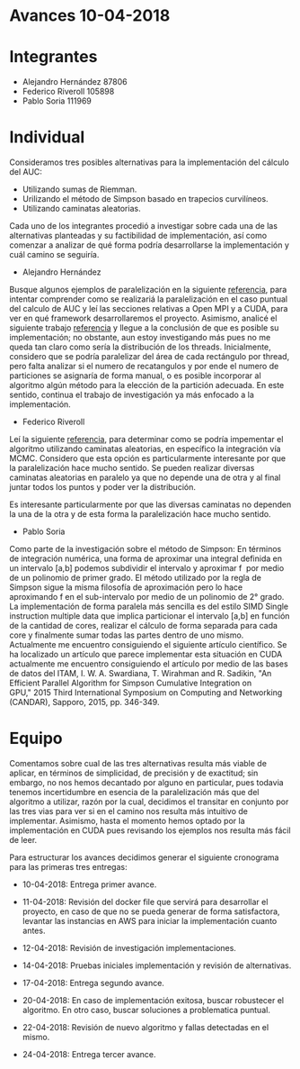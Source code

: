 # Avances 10-04-2018

# Integrantes
- Alejandro Hernández 87806
- Federico Riveroll 105898
- Pablo Soria 111969

# Individual

Consideramos tres posibles alternativas para la implementación del cálculo del AUC:
- Utilizando sumas de Riemman.
- Urilizando el método de Simpson basado en trapecios curvilíneos.
- Utilizando caminatas aleatorias.

Cada uno de los integrantes procedió a investigar sobre cada una de las alternativas planteadas y su factibilidad de implementación, así como comenzar a analizar de qué forma podría desarrollarse la implementación y cuál camino se seguiría.

- Alejandro Hernández

Busque algunos ejemplos de paralelización en la siguiente [referencia](http://heather.cs.ucdavis.edu/~matloff/158/PLN/ParProcBook.pdf), para intentar comprender como se realizariá la paralelización en el caso puntual del calculo de AUC y leí las secciones relativas a Open MPI y a CUDA, para ver en qué framework desarrollaremos el proyecto. Asimismo, analicé el siguiente trabajo  [referencia](https://www.manasquanschools.org/cms/lib6/NJ01000635/Centricity/Domain/117/2%20Area%20Under%20Curve%20Riemann%20and%20Trap%20Rule.pdf) y llegue a la conclusión de que es posible su implementación; no obstante, aun estoy investigando más pues no me queda tan claro como sería la distribución de los threads. Inicialmente, considero que se podría paralelizar del área de cada rectángulo por thread, pero falta analizar si el numero de recatangulos y por ende el numero de particiones se asignaría de forma manual, o es posible incorporar al algoritmo algún método para la elección de la partición adecuada. 
En este sentido, continua el trabajo de investigación ya más enfocado a la implementación.


- Federico Riveroll

Leí la siguiente [referencia](http://ta.twi.tudelft.nl/mf/users/oosterle/oosterlee/lec8-hit-2009.pdf), para determinar como se podría impementar el algoritmo utilizando caminatas aleatorias, en específico la integración vía MCMC. Considero que esta opción es particularmente interesante por que la paralelización hace mucho sentido. Se pueden realizar diversas caminatas aleatorias en paralelo ya que no depende una de otra y al final juntar todos los puntos y poder ver la distribución.

Es interesante particularmente por que las diversas caminatas no dependen la una de la otra y de esta forma la paralelización hace mucho sentido.


- Pablo Soria

Como parte de la investigación sobre el método de Simpson: En términos de integración numérica, una forma de aproximar una integral definida en un intervalo [a,b] podemos subdividir el intervalo y aproximar f  por medio de un polinomio de primer grado. El método utilizado por la regla de Simpson sigue la misma filosofía de aproximación pero lo hace aproximando f en el sub-intervalo por medio de un polinomio de 2° grado.
La implementación de forma paralela más sencilla es del estilo SIMD Single instruction multiple data que implica particionar el intervalo [a,b] en función de la cantidad de cores, realizar el cálculo de forma separada para cada core y finalmente sumar todas las partes dentro de uno mismo. Actualmente me encuentro consiguiendo el siguiente artículo científico.
Se ha localizado un artículo que parece implementar esta situación en CUDA actualmente me encuentro consiguiendo el artículo por medio de las bases de datos del ITAM, I. W. A. Swardiana, T. Wirahman and R. Sadikin, "An Efficient Parallel Algorithm for Simpson Cumulative Integration on GPU," 2015 Third International Symposium on Computing and Networking (CANDAR), Sapporo, 2015, pp. 346-349.



# Equipo
Comentamos sobre cual de las tres alternativas resulta más viable de aplicar, en términos de simplicidad, de precisión y de exactitud; sin embargo, no nos hemos decantado por alguno en particular, pues todavia tenemos incertidumbre en esencia de la paralelización más que del algoritmo a utilizar, razón por la cual, decidimos el transitar en conjunto por las tres vias para ver si en el camino nos resulta más intuitivo de implementar. Asimismo, hasta el momento hemos optado por la implementación en CUDA pues revisando los ejemplos nos resulta más fácil de leer.

Para estructurar los avances decidimos generar el siguiente cronograma para las primeras tres entregas:

- 10-04-2018: Entrega primer avance.

- 11-04-2018: Revisión del docker file que servirá para desarrollar el proyecto, en caso de que no se pueda generar de forma satisfactora, levantar las instancias en AWS para iniciar la implementación cuanto antes.

- 12-04-2018: Revisión de investigación implementaciones.

- 14-04-2018: Pruebas iniciales implementación y revisión de alternativas.

- 17-04-2018: Entrega segundo avance.

- 20-04-2018: En caso de implementación exitosa, buscar robustecer el algoritmo. En otro caso, buscar soluciones a problematica puntual.

- 22-04-2018: Revisión de nuevo algoritmo y fallas detectadas en el mismo.

- 24-04-2018: Entrega tercer avance.


